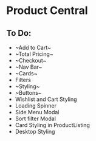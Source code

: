 # Product Central

## To Do:

- ~Add to Cart~
- ~Total Pricing~
- ~Checkout~
- ~Nav Bar~
- ~Cards~
- Filters
- ~Styling~
- ~Buttons~
- Wishlist and Cart Styling
- Loading Spinner
- Side Menu Modal
- Sort filter Modal
- Card Styling in ProductListing 
- Desktop Styling